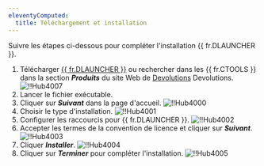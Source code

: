 ```yaml
---
eleventyComputed:
  title: Téléchargement et installation
---
```

Suivre les étapes ci-dessous pour compléter l'installation {{ fr.DLAUNCHER }}.

1. Télécharger [{{ fr.DLAUNCHER }}](https://devolutions.net/fr/launcher/download) ou rechercher dans les {{ fr.CTOOLS }} dans la section ***Produits*** du site Web de [Devolutions](https://devolutions.net/fr) Devolutions.
![!!Hub4007](https://cdnweb.devolutions.net/docs/fr/hub/Hub4007.png)
1. Lancer le fichier exécutable.
1. Cliquer sur ***Suivant*** dans la page d'accueil.
![!!Hub4000](https://cdnweb.devolutions.net/docs/fr/hub/Hub4000.png)
1. Choisir le type d'installation.
![!!Hub4001](https://cdnweb.devolutions.net/docs/fr/hub/Hub4001.png)
1. Configurer les raccourcis pour {{ fr.DLAUNCHER }}.
![!!Hub4002](https://cdnweb.devolutions.net/docs/fr/hub/Hub4002.png)
1. Accepter les termes de la convention de licence et cliquer sur ***Suivant***.
![!!Hub4003](https://cdnweb.devolutions.net/docs/fr/hub/Hub4003.png)
1. Cliquer ***Installer***.
![!!Hub4004](https://cdnweb.devolutions.net/docs/fr/hub/Hub4004.png)
1. Cliquer sur ***Terminer*** pour compléter l'installation.
![!!Hub4005](https://cdnweb.devolutions.net/docs/fr/hub/Hub4005.png)

